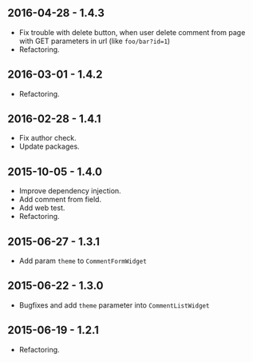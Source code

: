 2016-04-28 - 1.4.3
------------------
* Fix trouble with delete button, when user delete comment from page with GET parameters in url (like `foo/bar?id=1`)
* Refactoring.

2016-03-01 - 1.4.2
------------------
* Refactoring.

2016-02-28 - 1.4.1
------------------
* Fix author check.
* Update packages.

2015-10-05 - 1.4.0
------------------
* Improve dependency injection.
* Add comment from field.
* Add web test.
* Refactoring.

2015-06-27 - 1.3.1
------------------
* Add param `theme` to `CommentFormWidget`

2015-06-22 - 1.3.0
------------------
* Bugfixes and add `theme` parameter into `CommentListWidget`

2015-06-19 - 1.2.1
------------------
* Refactoring.
